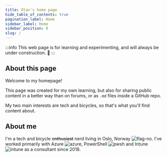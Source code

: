```yaml
---
title: Olav's home page
hide_table_of_contents: true
pagination_label: Home
sidebar_label: Home
sidebar_position: 0
slug: /
---
```


:::info
This web page is for learning and experimenting, and will always be under construction. 🔨
:::

## About this page

Welcome to my homepage!

This page was created for my own learning, but also for sharing public content in a better way than on forums, or as `.md` files inside a GitHub repo.

My two main interests are tech and bicycles, so that's what you'll find content about.

## About me

I'm a tech and bicycle ~~enthusiast~~ nerd living in Oslo, Norway ![flag-no](/img/flag-no.svg). I've worked primarily with Azure ![azure](/img/azure.svg), PowerShell ![pwsh](/img/pwsh.svg) and Intune ![intune](/img/intune.svg) as a consultant since 2018.
